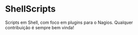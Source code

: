 # ShellScripts
Scripts em Shell, com foco em plugins para o Nagios. Qualquer contribuição é sempre bem vinda!
